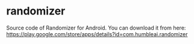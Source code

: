 # randomizer

Source code of Randomizer for Android. You can download it from here: https://play.google.com/store/apps/details?id=com.humbleai.randomizer
